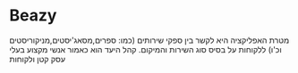 # Beazy
מטרת האפליקציה היא לקשר בין ספקי שירותים  (כמו: ספרים,מסאג'יסטים,מניקוריסטים וכ'ו) ללקוחות על בסיס סוג השירות והמיקום. קהל היעד הוא כאמור אנשי מקצוע בעלי עסק קטן ולקוחות
